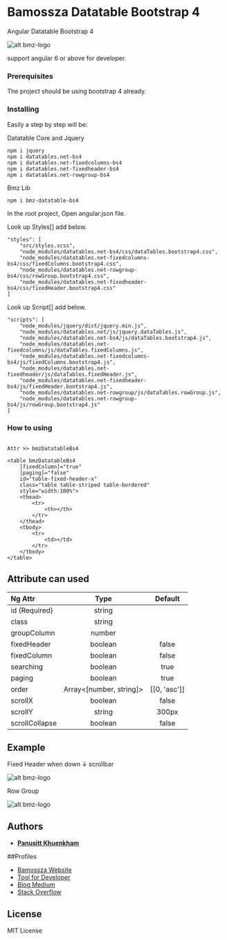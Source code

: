 # Bamossza Datatable Bootstrap 4

Angular Datatable Bootstrap 4

![alt bmz-logo](https://tool.bamossza.com/assets/images/logo/m32_.png)

support angular 6 or above for developer.

### Prerequisites

The project should be using bootstrap 4 already.

### Installing

Easily a step by step will be:

Datatable Core and Jquery
```
npm i jquery
npm i datatables.net-bs4       
npm i datatables.net-fixedcolumns-bs4
npm i datatables.net-fixedheader-bs4
npm i datatables.net-rowgroup-bs4
```

Bmz Lib

```
npm i bmz-datatable-bs4
```

In the root project, Open angular.json file.

Look up Styles[] add below.
```
"styles": [
    "src/styles.scss",
    "node_modules/datatables.net-bs4/css/dataTables.bootstrap4.css",
    "node_modules/datatables.net-fixedcolumns-bs4/css/fixedColumns.bootstrap4.css",
    "node_modules/datatables.net-rowgroup-bs4/css/rowGroup.bootstrap4.css",
    "node_modules/datatables.net-fixedheader-bs4/css/fixedHeader.bootstrap4.css"
]
```

Look up Script[] add below.
```
"scripts": [
    "node_modules/jquery/dist/jquery.min.js",
    "node_modules/datatables.net/js/jquery.dataTables.js",
    "node_modules/datatables.net-bs4/js/dataTables.bootstrap4.js",
    "node_modules/datatables.net-fixedcolumns/js/dataTables.fixedColumns.js",
    "node_modules/datatables.net-fixedcolumns-bs4/js/fixedColumns.bootstrap4.js",
    "node_modules/datatables.net-fixedheader/js/dataTables.fixedHeader.js",
    "node_modules/datatables.net-fixedheader-bs4/js/fixedHeader.bootstrap4.js",
    "node_modules/datatables.net-rowgroup/js/dataTables.rowGroup.js",
    "node_modules/datatables.net-rowgroup-bs4/js/rowGroup.bootstrap4.js"
]
```

### How to using

```

Attr >> bmzDatatableBs4

<table bmzDatatableBs4
    [fixedColumn]="true"
    [paging]="false"
    id="table-fixed-header-x"
    class="table table-striped table-bordered"
    style="width:100%">
    <thead>
        <tr>
            <th></th>
        </tr>
    </thead>
    <tbody>
        <tr>
            <td></td>
        </tr>
    </tbody>
</table>
```

## Attribute can used

| Ng Attr       | Type                      | Default |
| :---          |     :---:                 |   :---:  |
| id (Required) | string                    |         |
| class         | string                    |         |
| groupColumn   | number                    |         |
| fixedHeader   | boolean                   | false   |
| fixedColumn   | boolean                   | false   |
| searching     | boolean                   | true    |
| paging        | boolean                   | true    |
| order         | Array<[number, string]>   | [[0, 'asc']] |
| scrollX       | boolean                   | false   |
| scrollY       | string                    | 300px   |
| scrollCollapse | boolean                  | false   |

## Example

Fixed Header when down ↓ scrollbar 

![alt bmz-logo](https://bamossza.com/static/images/exam-ng-datatable-bs4-1.png)

Row Group

![alt bmz-logo](https://bamossza.com/static/images/exam-ng-datatable-bs4.png)

## Authors

* **[Panusitt Khuenkham](https://github.com/bamossza)**

##Profiles

* [Bamossza Website](https://bamossza.com)
* [Tool for Developer](https://tool.bamossza.com)
* [Blog Medium](https://medium.com/@bamossza)
* [Stack Overflow](https://stackoverflow.com/users/3863070/bamossza)

## License

MIT License
